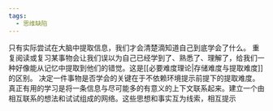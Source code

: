 ```yaml
---
tags:
  - 思维缺陷
---
```


只有实际尝试在大脑中提取信息，我们才会清楚滴知道自己到底学会了什么。
重复阅读或复习某事物会让我们误以为自己已经学到了、熟悉了、理解了，给我们一种好像能从记忆中提取到他们的错觉。这是[[必要难度理论|存储难度与提取难度]]的区别。
决定一件事物是否学会的关键在于不依赖环境提示前提下的提取难度。
真正有用的学习是将一条信息与尽可能多的有意义的上下文联系起来。建立一个由相互联系的想法和试试组成的网络。这些思想和事实互为线索，相互提示